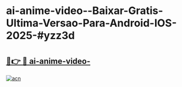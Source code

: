 # ai-anime-video--Baixar-Gratis-Ultima-Versao-Para-Android-IOS-2025-#yzz3d

# <h2><a href="https://ainizakaria.my?title=ai-anime-video-&ref=22M">🔗👉 🔴 ai-anime-video-</a></h2>

[![acn](https://github.com/user-attachments/assets/0f9c940e-d8b0-45ae-aac7-cd30a18b3e1c)](https://ainizakaria.my?title=ai-anime-video-&ref=22M)

